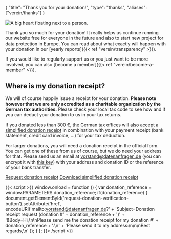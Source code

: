 {
    "title": "Thank you for your donation!",
    "type": "thanks",
    "aliases": ["verein/thanks"]
}

<img class="top-right-humaaan" src="/img/humaaans/thanks.svg" alt="A big heart floating next to a person.">

Thank you so much for your donation! It really helps us continue running our website free for everyone in the future and also to start new project for data protection in Europe. You can read about what exactly will happen with your donation in our [yearly reports]({{< ref "verein/transparency" >}}).

If you would like to regularly support us or you just want to be more involved, you can also [become a member]({{< ref "verein/become-a-member" >}}).

## Where is my donation receipt?

We will of course happily issue a receipt for your donation. **Please note however that we are only accredited as a charitable organization by the German tax authorities.** Please check your local tax code to see how and if you can deduct your donation to us in your tax returns.

If you donated less than 300 €, the German tax offices will also accept a [simplified donation receipt](https://static.dacdn.de/docs/vereinfachte-zuwendungsbestaetigung.pdf) in combination with your payment receipt (bank statement, credit card invoice, …) for your tax deduction.

For larger donations, you will need a donation receipt in the official form. You can get one of these from us of course, but we do need your address for that. Please send us an email at [vorstand@datenanfragen.de](mailto:vorstand@datenanfragen.de) (you can encrypt it with [this key](/pgp/62A7EC35.asc)) with your address and donation ID or the reference of your bank transfer. 

<a id="request-donation-verification-button" class="button button-secondary icon icon-email" href="mailto:spenden@datenanfragen.de">Request donation receipt</a>
<a class="button button-secondary icon icon-download" href="https://static.dacdn.de/docs/vereinfachte-zuwendungsbestaetigung.pdf">Download simplified donation receipt</a>

{{< script >}}
window.onload = function () {
    var donation_reference = window.PARAMETERS.donation_reference;
    if(donation_reference) {
        document.getElementById('request-donation-verification-button').setAttribute('href', encodeURI('mailto:vorstand@datenanfragen.de?' +
            'Subject=Donation receipt request (donation #' + donation_reference + ')' +
            '&Body=Hi,\n\nPlease send me the donation receipt for my donation #' + donation_reference + '.\n' +
            'Please send it to my address:\n\n\nBest regards,\n'
        ));
    }
};
{{< /script >}}
